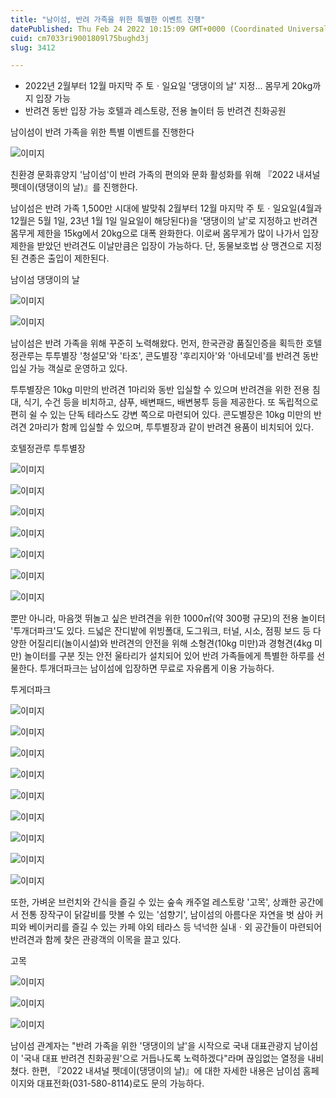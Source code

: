 ```yaml
---
title: "남이섬, 반려 가족을 위한 특별한 이벤트 진행"
datePublished: Thu Feb 24 2022 10:15:09 GMT+0000 (Coordinated Universal Time)
cuid: cm7033ri9001809l75bughd3j
slug: 3412

---
```



- 2022년 2월부터 12월 마지막 주 토ㆍ일요일 '댕댕이의 날' 지정... 몸무게 20kg까지 입장 가능
- 반려견 동반 입장 가능 호텔과 레스토랑, 전용 놀이터 등 반려견 친화공원

남이섬이 반려 가족을 위한 특별 이벤트를 진행한다

![이미지](https://cdn.hashnode.com/res/hashnode/image/upload/v1739254232009/8d604ff0-1036-4132-b65c-60ccff19b1ee.jpeg)

친환경 문화휴양지 '남이섬'이 반려 가족의 편의와 문화 활성화를 위해 『2022 내셔널 펫데이(댕댕이의 날)』를 진행한다.

남이섬은 반려 가족 1,500만 시대에 발맞춰 2월부터 12월 마지막 주 토ㆍ일요일(4월과 12월은 5월 1일, 23년 1월 1일 일요일이 해당된다)을 '댕댕이의 날'로 지정하고 반려견 몸무게 제한을 15kg에서 20kg으로 대폭 완화한다. 이로써 몸무게가 많이 나가서 입장 제한을 받았던 반려견도 이날만큼은 입장이 가능하다. 단, 동물보호법 상 맹견으로 지정된 견종은 출입이 제한된다.

남이섬 댕댕이의 날

![이미지](https://cdn.hashnode.com/res/hashnode/image/upload/v1739254234820/513da9c2-6399-41f9-b7a7-b176368b7f81.png)

![이미지](https://cdn.hashnode.com/res/hashnode/image/upload/v1739254236894/4b315d05-bf01-46ae-84b4-6b1771ffab43.jpeg)

남이섬은 반려 가족을 위해 꾸준히 노력해왔다. 먼저, 한국관광 품질인증을 획득한 호텔정관루는 투투별장 '청설모'와 '타조', 콘도별장 '후리지아'와 '아네모네'를 반려견 동반 입실 가능 객실로 운영하고 있다.

투투별장은 10kg 미만의 반려견 1마리와 동반 입실할 수 있으며 반려견을 위한 전용 침대, 식기, 수건 등을 비치하고, 샴푸, 배변패드, 배변봉투 등을 제공한다. 또 독립적으로 편히 쉴 수 있는 단독 테라스도 강변 쪽으로 마련되어 있다. 콘도별장은 10kg 미만의 반려견 2마리가 함께 입실할 수 있으며, 투투별장과 같이 반려견 용품이 비치되어 있다.

호텔정관루 투투별장

![이미지](https://cdn.hashnode.com/res/hashnode/image/upload/v1739254239758/78f35f44-e2b2-474e-b4e8-8cd8108267f3.jpeg)

![이미지](https://cdn.hashnode.com/res/hashnode/image/upload/v1739254244972/127651e3-0dc9-4034-b203-455635fb7632.jpeg)

![이미지](https://cdn.hashnode.com/res/hashnode/image/upload/v1739254248173/2cab452d-9366-4c8f-98d5-d4516a47fdd8.jpeg)

![이미지](https://cdn.hashnode.com/res/hashnode/image/upload/v1739254252196/4c435171-f2fb-4161-a7c4-78cedd483ed9.jpeg)

![이미지](https://blog.kakaocdn.net/dn/OIk2B/btrt83IwfPR/xWqPCXXTvCfSeINqLL3nN1/img.jpg)

![이미지](https://cdn.hashnode.com/res/hashnode/image/upload/v1739254258550/bf560c10-5307-4820-b507-7dfee1d1da0f.jpeg)

![이미지](https://cdn.hashnode.com/res/hashnode/image/upload/v1739254262235/8a429c5a-17d4-4038-ab65-51676e99275c.jpeg)

뿐만 아니라, 마음껏 뛰놀고 싶은 반려견을 위한 1000㎡(약 300평 규모)의 전용 놀이터 '투개더파크'도 있다. 드넓은 잔디밭에 위빙폴대, 도그워크, 터널, 시소, 점핑 보드 등 다양한 어질리티(놀이시설)와 반려견의 안전을 위해 소형견(10kg 미만)과 경형견(4kg 미만) 놀이터를 구분 짓는 안전 울타리가 설치되어 있어 반려 가족들에게 특별한 하루를 선물한다. 투개더파크는 남이섬에 입장하면 무료로 자유롭게 이용 가능하다.

투게더파크

![이미지](https://cdn.hashnode.com/res/hashnode/image/upload/v1739254265798/106b48a3-f8e6-41db-bce7-f048711959a1.jpeg)

![이미지](https://cdn.hashnode.com/res/hashnode/image/upload/v1739254268671/3417f820-b470-46a1-b363-ac6123d2d3d2.jpeg)

![이미지](https://blog.kakaocdn.net/dn/tgvDL/btruexntuqH/4ntTGoNTZbKq1b5maisrHk/img.jpg)

![이미지](https://cdn.hashnode.com/res/hashnode/image/upload/v1739254274128/5878461c-c8ca-4773-9227-e0fa5efdb9bf.jpeg)

![이미지](https://cdn.hashnode.com/res/hashnode/image/upload/v1739254276863/dbad95cf-0c18-44d2-accc-a05f00984c15.jpeg)

![이미지](https://cdn.hashnode.com/res/hashnode/image/upload/v1739254279824/bb65ab8c-db94-4fd1-9563-81ea76916fa6.jpeg)

![이미지](https://cdn.hashnode.com/res/hashnode/image/upload/v1739254282979/592395ba-a5c1-4e23-948e-3436a8096bc5.jpeg)

![이미지](https://cdn.hashnode.com/res/hashnode/image/upload/v1739254285719/c9d17cbd-ebd8-4050-93a7-ddbf3d6c1048.jpeg)

![이미지](https://cdn.hashnode.com/res/hashnode/image/upload/v1739254288623/a790fd2f-d400-4a47-acb5-2d985f560875.jpeg)

또한, 가벼운 브런치와 간식을 즐길 수 있는 숲속 캐주얼 레스토랑 '고목', 상쾌한 공간에서 전통 장작구이 닭갈비를 맛볼 수 있는 '섬향기', 남이섬의 아름다운 자연을 벗 삼아 커피와 베이커리를 즐길 수 있는 카페 야외 테라스 등 넉넉한 실내ㆍ외 공간들이 마련되어 반려견과 함께 찾은 관광객의 이목을 끌고 있다.

고목

![이미지](https://cdn.hashnode.com/res/hashnode/image/upload/v1739254291741/f8ffb4ce-42ed-49c6-a35c-64fb6ca4aad8.jpeg)

![이미지](https://cdn.hashnode.com/res/hashnode/image/upload/v1739254295090/b45777ac-395b-4640-801c-25bfe148c5b6.jpeg)

![이미지](https://cdn.hashnode.com/res/hashnode/image/upload/v1739254298773/cde5175c-3094-4efb-8806-cdf58cab1497.jpeg)

남이섬 관계자는 "반려 가족을 위한 '댕댕이의 날'을 시작으로 국내 대표관광지 남이섬이 '국내 대표 반려견 친화공원'으로 거듭나도록 노력하겠다"라며 끊임없는 열정을 내비쳤다. 한편, 『2022 내셔널 펫데이(댕댕이의 날)』에 대한 자세한 내용은 남이섬 홈페이지와 대표전화(031-580-8114)로도 문의 가능하다.